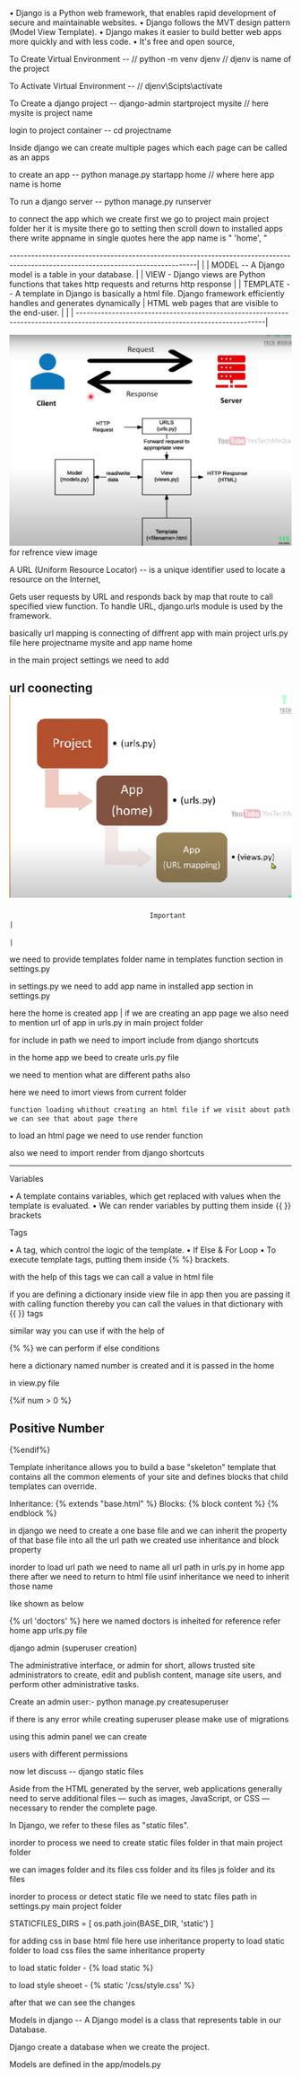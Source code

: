 • Django is a Python web framework, that enables rapid development of secure and maintainable websites.
• Django follows the MVT design pattern (Model View Template).
• Django makes it easier to build better web apps more quickly and with less code.
• It's free and open source,

To Create Virtual Environment -- // python -m venv djenv // djenv is name of the project

To Activate Virtual Environment -- // djenv\Scipts\activate 

To Create a django project --  django-admin startproject mysite // here mysite is project name

login to project container -- cd projectname


Inside django we can create multiple pages which each page can be called as an apps

to create an app -- python manage.py startapp home // where here app name is home 

To run a django server -- python manage.py runserver 

to connect the app which we create first we go to project main project folder her it is mysite there go  to setting
then scroll down to installed apps there write appname in single quotes here the app name is " 'home', "  

----------------------------------------------------------------------------------------------------------------------------------|
                                                                                                                                  |
                                                                                                                                  | 
MODEL -- A Django model is a table in your database.                                                                              |
                                                                                                                                  |
VIEW - Django views are Python functions that takes http requests and returns http response                                       |
                                                                                                                                  |
TEMPLATE -- A template in Django is basically a html file. Django framework efficiently handles and generates dynamically         |
HTML web pages that are visible to the end-user.                                                                                  |
                                                                                                                                  |
                                                                                                                                  |
----------------------------------------------------------------------------------------------------------------------------------|


![Alt text](image.png) for refrence view image

A URL (Uniform Resource Locator)  -- is a unique identifier used to locate a resource on the Internet,

Gets user requests by URL and responds back by map that route to call specified view function. To handle URL, django.urls 
module is used by the framework.

basically url mapping is connecting of diffrent app with main project urls.py file here projectname mysite and app name home

in the main project settings we need to add 


url coonecting ![Alt text](image-1.png)
-----------------------------------------------------------------------------------------------
                                       Important                                              |
                                                                                              |
we need to provide templates folder name in templates function section in settings.py   

in settings.py we need to add app name in installed app section in settings.py

 <!-- INSTALLED_APPS = [
    "django.contrib.admin",
    "django.contrib.auth",
    "django.contrib.contenttypes",
    "django.contrib.sessions",
    "django.contrib.messages",
    "django.contrib.staticfiles",
    "home",
] -->

here the home is created app 
                                                                                              |
if we are creating an app page we also need to mention url of app in urls.py in main project
folder
<!-- path("",include('home.urls') ), -->

for  include in path we need to import include from django shortcuts

in the home app we beed to create urls.py file

we need to  mention what are different paths also 

here we need to imort views from current folder

<!-- urlpatterns = [
  
    path("",views.index ),
    path("about",views.about ),
    path("booking",views.booking ),
    path("doctors",views.doctors ),
    path("contact",views.contact ),
    
] -->

<!-- def about(request):
    return HttpResponse("About Page") --> 

    function loading whithout creating an html file if we visit about path we can see that about page there

to load an html page we need to use render function

<!-- 
def index(request):
    return render(request ,"index.html") -->

also we need to import render from django shortcuts


-----------------------------------------------------------------------------------------------------------------------------------

Variables

• A template contains variables, which get replaced with values when the template is evaluated.
• We can render variables by putting them inside {{ }} brackets

Tags

• A tag, which control the logic of the template.
• If Else & For Loop
• To execute template tags, putting them inside {% %} brackets.

with the help of this tags we can call a value in html file 

if you are defining a dictionary inside view file in app then you are passing it with calling function thereby 
you can call the values in that dictionary with {{ }} tags 

similar way you can use if with the help of 

{% %} we can perform if else conditions

here a dictionary named number is created and it is passed in the home 

in view.py file


  {%if num > 0 %}
      <h2>Positive Number </h2>
    {%endif%}

Template inheritance allows you to build a base "skeleton" template that contains all the common elements of your site and 
defines blocks that child templates can override.

Inheritance: {% extends "base.html" %}
Blocks: {% block content %} {% endblock %}

in django we need to create a one base file and we can inherit the property of that base file
into all the url path we created use inheritance and block property

inorder to load url path we need to name all url path in urls.py in home app there after we need to return to html file 
usinf inheritance we need to inherit those name 

like shown as below 

{% url 'doctors' %} here we named doctors is inheited for reference refer home app urls.py file


django admin (superuser creation)

The administrative interface, or admin for short, allows trusted site administrators to create, edit 
and publish content, manage site users, and perform other administrative tasks.

Create an admin user:- python manage.py createsuperuser

if there is any error while creating superuser please make use of migrations

using this admin panel we can create 

users with different permissions

now let discuss -- django static files

Aside from the HTML generated by the server, web applications generally need to serve
additional files — such as images, JavaScript, or CSS — necessary to render the complete
page.

In Django, we refer to these files as "static files".

inorder to process we need to create static files folder in that main project folder

we can images folder and its files
       css    folder and its files
       js     folder and its files

inorder to process or detect static file we need to statc files path in settings.py main project folder

STATICFILES_DIRS = [
    os.path.join(BASE_DIR, 'static')
]



for adding css in base html file here use inheritance property to load static folder to 
load css files the same inheritance property

to load static folder - {% load static %}

to load style sheoet - {% static '/css/style.css' %}

after that we can see the changes 

Models in django -- A Django model is a class that represents table in our Database.

Django create a database  when we create the project.

Models are defined in the app/models.py

